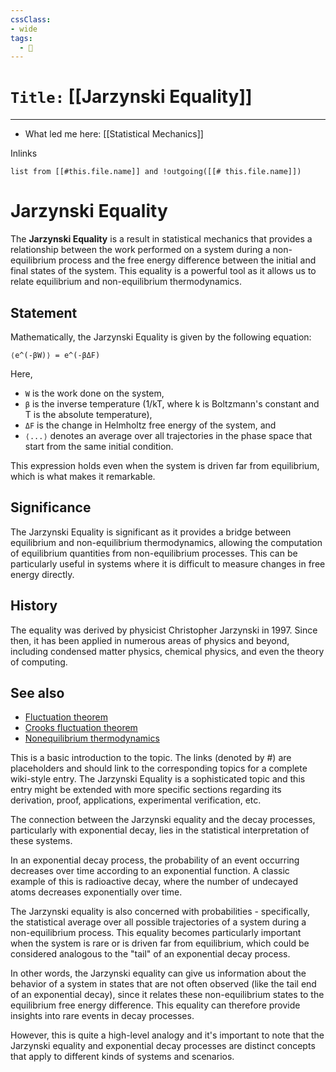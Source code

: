 ```yaml
---
cssClass:
- wide
tags:
  - 🧪
---
```


# `Title:` [[Jarzynski Equality]]
--- 

- What led me here: [[Statistical Mechanics]]

Inlinks
```dataview 
list from [[#this.file.name]] and !outgoing([[# this.file.name]]) 
```

# Jarzynski Equality

The **Jarzynski Equality** is a result in statistical mechanics that provides a relationship between the work performed on a system during a non-equilibrium process and the free energy difference between the initial and final states of the system. This equality is a powerful tool as it allows us to relate equilibrium and non-equilibrium thermodynamics.

## Statement

Mathematically, the Jarzynski Equality is given by the following equation:

```
⟨e^(-βW)⟩ = e^(-βΔF)
```

Here, 

- `W` is the work done on the system,
- `β` is the inverse temperature (1/kT, where k is Boltzmann's constant and T is the absolute temperature),
- `ΔF` is the change in Helmholtz free energy of the system, and
- `⟨...⟩` denotes an average over all trajectories in the phase space that start from the same initial condition.

This expression holds even when the system is driven far from equilibrium, which is what makes it remarkable.

## Significance

The Jarzynski Equality is significant as it provides a bridge between equilibrium and non-equilibrium thermodynamics, allowing the computation of equilibrium quantities from non-equilibrium processes. This can be particularly useful in systems where it is difficult to measure changes in free energy directly.

## History

The equality was derived by physicist Christopher Jarzynski in 1997. Since then, it has been applied in numerous areas of physics and beyond, including condensed matter physics, chemical physics, and even the theory of computing.

## See also

- [Fluctuation theorem](#)
- [Crooks fluctuation theorem](#)
- [Nonequilibrium thermodynamics](#)


This is a basic introduction to the topic. The links (denoted by #) are placeholders and should link to the corresponding topics for a complete wiki-style entry. The Jarzynski Equality is a sophisticated topic and this entry might be extended with more specific sections regarding its derivation, proof, applications, experimental verification, etc.

The connection between the Jarzynski equality and the decay processes, particularly with exponential decay, lies in the statistical interpretation of these systems. 

In an exponential decay process, the probability of an event occurring decreases over time according to an exponential function. A classic example of this is radioactive decay, where the number of undecayed atoms decreases exponentially over time. 

The Jarzynski equality is also concerned with probabilities - specifically, the statistical average over all possible trajectories of a system during a non-equilibrium process. This equality becomes particularly important when the system is rare or is driven far from equilibrium, which could be considered analogous to the "tail" of an exponential decay process. 

In other words, the Jarzynski equality can give us information about the behavior of a system in states that are not often observed (like the tail end of an exponential decay), since it relates these non-equilibrium states to the equilibrium free energy difference. This equality can therefore provide insights into rare events in decay processes.

However, this is quite a high-level analogy and it's important to note that the Jarzynski equality and exponential decay processes are distinct concepts that apply to different kinds of systems and scenarios.
